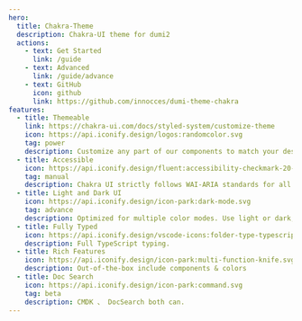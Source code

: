 ```yaml
---
hero:
  title: Chakra-Theme
  description: Chakra-UI theme for dumi2
  actions:
    - text: Get Started
      link: /guide
    - text: Advanced
      link: /guide/advance
    - text: GitHub
      icon: github
      link: https://github.com/innocces/dumi-theme-chakra
features:
  - title: Themeable
    link: https://chakra-ui.com/docs/styled-system/customize-theme
    icon: https://api.iconify.design/logos:randomcolor.svg
    tag: power
    description: Customize any part of our components to match your design needs.
  - title: Accessible
    icon: https://api.iconify.design/fluent:accessibility-checkmark-20-regular.svg
    tag: manual
    description: Chakra UI strictly follows WAI-ARIA standards for all components.
  - title: Light and Dark UI
    icon: https://api.iconify.design/icon-park:dark-mode.svg
    tag: advance
    description: Optimized for multiple color modes. Use light or dark, your choice.
  - title: Fully Typed
    icon: https://api.iconify.design/vscode-icons:folder-type-typescript.svg
    description: Full TypeScript typing.
  - title: Rich Features
    icon: https://api.iconify.design/icon-park:multi-function-knife.svg
    description: Out-of-the-box include components & colors
  - title: Doc Search
    icon: https://api.iconify.design/icon-park:command.svg
    tag: beta
    description: CMDK 、 DocSearch both can.
---
```

